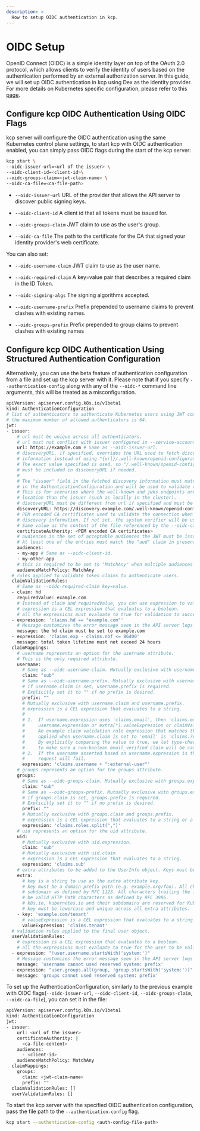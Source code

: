 ```yaml
---
description: >
  How to setup OIDC authentication in kcp.
---
```


# OIDC Setup

OpenID Connect (OIDC) is a simple identity layer on top of the OAuth 2.0 protocol, which allows clients to verify the identity of users based on the authentication performed by an external authorization server. In this guide, we will set up OIDC authentication in kcp using Dex as the identity provider.
For more details on Kubernetes specific configuration, please refer to this [page](https://kubernetes.io/docs/reference/access-authn-authz/authentication/#openid-connect-tokens).


## Configure kcp OIDC Authentication Using OIDC Flags

kcp server will configure the OIDC authentication using the same Kubernetes control plane settings, to start kcp with OIDC authentication enabled, you can simply pass OIDC flags during the start of the kcp server:

```bash
kcp start \
--oidc-issuer-url=<url of the issuer> \
--oidc-client-id=<client-id>\
--oidc-groups-claim=<jwt-claim-name> \
--oidc-ca-file=<ca-file-path>
```

- `--oidc-issuer-url` URL of the provider that allows the API server to discover public signing keys.

- `--oidc-client-id` A client id that all tokens must be issued for.

- `--oidc-groups-claim` JWT claim to use as the user's group.

- `--oidc-ca-file` The path to the certificate for the CA that signed your identity provider's web certificate.

You can also set:

- `--oidc-username-claim` JWT claim to use as the user name.

- `--oidc-required-claim` A key=value pair that describes a required claim in the ID Token.

- `--oidc-signing-algs` The signing algorithms accepted.

- `--oidc-username-prefix` Prefix prepended to username claims to prevent clashes with existing names.

- `--oidc-groups-prefix` Prefix prepended to group claims to prevent clashes with existing names

## Configure kcp OIDC Authentication Using Structured Authentication Configuration

Alternatively, you can use the beta feature of authentication configuration from a file and set up the kcp server with it.
Please note that if you specify `--authentication-config` along with any of the `--oidc-*` command line arguments, this will be treated as a misconfiguration.

```bash
apiVersion: apiserver.config.k8s.io/v1beta1
kind: AuthenticationConfiguration
# list of authenticators to authenticate Kubernetes users using JWT compliant tokens.
# the maximum number of allowed authenticators is 64.
jwt:
- issuer:
    # url must be unique across all authenticators.
    # url must not conflict with issuer configured in --service-account-issuer.
    url: https://example.com # Same as --oidc-issuer-url.
    # discoveryURL, if specified, overrides the URL used to fetch discovery
    # information instead of using "{url}/.well-known/openid-configuration".
    # The exact value specified is used, so "/.well-known/openid-configuration"
    # must be included in discoveryURL if needed.
    #
    # The "issuer" field in the fetched discovery information must match the "issuer.url" field
    # in the AuthenticationConfiguration and will be used to validate the "iss" claim in the presented JWT.
    # This is for scenarios where the well-known and jwks endpoints are hosted at a different
    # location than the issuer (such as locally in the cluster).
    # discoveryURL must be different from url if specified and must be unique across all authenticators.
    discoveryURL: https://discovery.example.com/.well-known/openid-configuration
    # PEM encoded CA certificates used to validate the connection when fetching
    # discovery information. If not set, the system verifier will be used.
    # Same value as the content of the file referenced by the --oidc-ca-file flag.
    certificateAuthority: <PEM encoded CA certificates>
    # audiences is the set of acceptable audiences the JWT must be issued to.
    # At least one of the entries must match the "aud" claim in presented JWTs.
    audiences:
    - my-app # Same as --oidc-client-id.
    - my-other-app
    # this is required to be set to "MatchAny" when multiple audiences are specified.
    audienceMatchPolicy: MatchAny
  # rules applied to validate token claims to authenticate users.
  claimValidationRules:
    # Same as --oidc-required-claim key=value.
  - claim: hd
    requiredValue: example.com
    # Instead of claim and requiredValue, you can use expression to validate the claim.
    # expression is a CEL expression that evaluates to a boolean.
    # all the expressions must evaluate to true for validation to succeed.
  - expression: 'claims.hd == "example.com"'
    # Message customizes the error message seen in the API server logs when the validation fails.
    message: the hd claim must be set to example.com
  - expression: 'claims.exp - claims.nbf <= 86400'
    message: total token lifetime must not exceed 24 hours
  claimMappings:
    # username represents an option for the username attribute.
    # This is the only required attribute.
    username:
      # Same as --oidc-username-claim. Mutually exclusive with username.expression.
      claim: "sub"
      # Same as --oidc-username-prefix. Mutually exclusive with username.expression.
      # if username.claim is set, username.prefix is required.
      # Explicitly set it to "" if no prefix is desired.
      prefix: ""
      # Mutually exclusive with username.claim and username.prefix.
      # expression is a CEL expression that evaluates to a string.
      #
      # 1.  If username.expression uses 'claims.email', then 'claims.email_verified' must be used in
      #     username.expression or extra[*].valueExpression or claimValidationRules[*].expression.
      #     An example claim validation rule expression that matches the validation automatically
      #     applied when username.claim is set to 'email' is 'claims.?email_verified.orValue(true) == true'.
      #     By explicitly comparing the value to true, we let type-checking see the result will be a boolean, and
      #     to make sure a non-boolean email_verified claim will be caught at runtime.
      # 2.  If the username asserted based on username.expression is the empty string, the authentication
      #     request will fail.
      expression: 'claims.username + ":external-user"'
    # groups represents an option for the groups attribute.
    groups:
      # Same as --oidc-groups-claim. Mutually exclusive with groups.expression.
      claim: "sub"
      # Same as --oidc-groups-prefix. Mutually exclusive with groups.expression.
      # if groups.claim is set, groups.prefix is required.
      # Explicitly set it to "" if no prefix is desired.
      prefix: ""
      # Mutually exclusive with groups.claim and groups.prefix.
      # expression is a CEL expression that evaluates to a string or a list of strings.
      expression: 'claims.roles.split(",")'
    # uid represents an option for the uid attribute.
    uid:
      # Mutually exclusive with uid.expression.
      claim: 'sub'
      # Mutually exclusive with uid.claim
      # expression is a CEL expression that evaluates to a string.
      expression: 'claims.sub'
    # extra attributes to be added to the UserInfo object. Keys must be domain-prefix path and must be unique.
    extra:
      # key is a string to use as the extra attribute key.
      # key must be a domain-prefix path (e.g. example.org/foo). All characters before the first "/" must be a valid
      # subdomain as defined by RFC 1123. All characters trailing the first "/" must
      # be valid HTTP Path characters as defined by RFC 3986.
      # k8s.io, kubernetes.io and their subdomains are reserved for Kubernetes use and cannot be used.
      # key must be lowercase and unique across all extra attributes.
    - key: 'example.com/tenant'
      # valueExpression is a CEL expression that evaluates to a string or a list of strings.
      valueExpression: 'claims.tenant'
  # validation rules applied to the final user object.
  userValidationRules:
    # expression is a CEL expression that evaluates to a boolean.
    # all the expressions must evaluate to true for the user to be valid.
  - expression: "!user.username.startsWith('system:')"
    # Message customizes the error message seen in the API server logs when the validation fails.
    message: 'username cannot used reserved system: prefix'
  - expression: "user.groups.all(group, !group.startsWith('system:'))"
    message: 'groups cannot used reserved system: prefix'
```

To set up the AuthenticationConfiguration, similarly to the previous example with OIDC flags(`--oidc-issuer-url`, `--oidc-client-id`, `--oidc-groups-claim`, `--oidc-ca-file`), you can set it in the file:

```bash
apiVersion: apiserver.config.k8s.io/v1beta1
kind: AuthenticationConfiguration
jwt:
- issuer:
    url: <url of the issuer>
    certificateAuthority: |
      <ca-file-content>
    audiences:
      - <client-id>
    audienceMatchPolicy: MatchAny
  claimMappings:
    groups:
      claim: <jwt-claim-name>
      prefix: ""
  claimValidationRules: []
  userValidationRules: []
```

To start the kcp server with the specified OIDC authentication configuration, pass the file path to the `--authentication-config` flag.

```bash
kcp start --authentication-config <auth-config-file-path>
```
